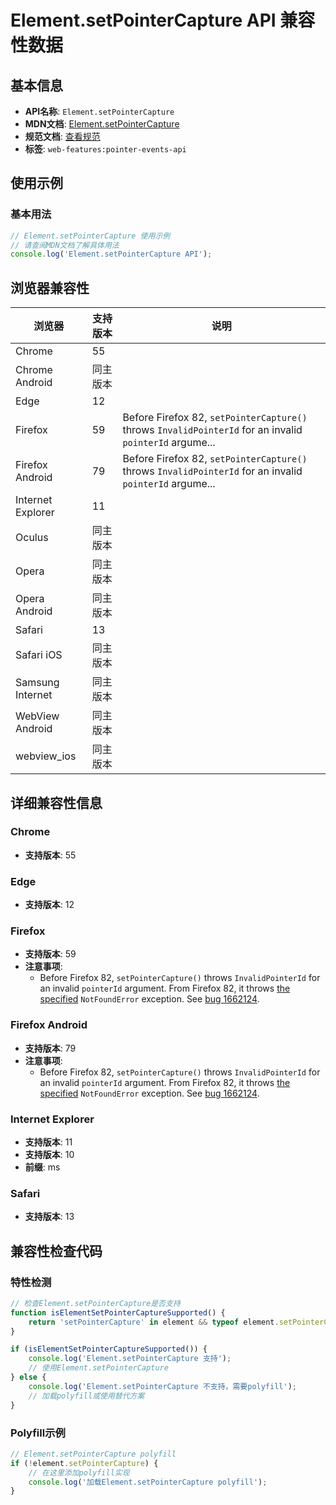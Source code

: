# Element.setPointerCapture API 兼容性数据

## 基本信息

- **API名称**: `Element.setPointerCapture`
- **MDN文档**: [Element.setPointerCapture](https://developer.mozilla.org/docs/Web/API/Element/setPointerCapture)
- **规范文档**: [查看规范](https://w3c.github.io/pointerevents/#dom-element-setpointercapture)
- **标签**: `web-features:pointer-events-api`

## 使用示例

### 基本用法

```javascript
// Element.setPointerCapture 使用示例
// 请查阅MDN文档了解具体用法
console.log('Element.setPointerCapture API');
```

## 浏览器兼容性

| 浏览器 | 支持版本 | 说明 |
|--------|----------|------|
| Chrome | 55 |  |
| Chrome Android | 同主版本 |  |
| Edge | 12 |  |
| Firefox | 59 | Before Firefox 82, `setPointerCapture()` throws `InvalidPointerId` for an invalid `pointerId` argume... |
| Firefox Android | 79 | Before Firefox 82, `setPointerCapture()` throws `InvalidPointerId` for an invalid `pointerId` argume... |
| Internet Explorer | 11 |  |
| Oculus | 同主版本 |  |
| Opera | 同主版本 |  |
| Opera Android | 同主版本 |  |
| Safari | 13 |  |
| Safari iOS | 同主版本 |  |
| Samsung Internet | 同主版本 |  |
| WebView Android | 同主版本 |  |
| webview_ios | 同主版本 |  |

## 详细兼容性信息

### Chrome

- **支持版本**: 55

### Edge

- **支持版本**: 12

### Firefox

- **支持版本**: 59
- **注意事项**:
  - Before Firefox 82, `setPointerCapture()` throws `InvalidPointerId` for an invalid `pointerId` argument. From Firefox 82, it throws [the specified](https://w3c.github.io/pointerevents/#setting-pointer-capture) `NotFoundError` exception. See [bug 1662124](https://bugzil.la/1662124).

### Firefox Android

- **支持版本**: 79
- **注意事项**:
  - Before Firefox 82, `setPointerCapture()` throws `InvalidPointerId` for an invalid `pointerId` argument. From Firefox 82, it throws [the specified](https://w3c.github.io/pointerevents/#setting-pointer-capture) `NotFoundError` exception. See [bug 1662124](https://bugzil.la/1662124).

### Internet Explorer

- **支持版本**: 11
- **支持版本**: 10
- **前缀**: ms

### Safari

- **支持版本**: 13

## 兼容性检查代码

### 特性检测

```javascript
// 检查Element.setPointerCapture是否支持
function isElementSetPointerCaptureSupported() {
    return 'setPointerCapture' in element && typeof element.setPointerCapture === 'function';
}

if (isElementSetPointerCaptureSupported()) {
    console.log('Element.setPointerCapture 支持');
    // 使用Element.setPointerCapture
} else {
    console.log('Element.setPointerCapture 不支持，需要polyfill');
    // 加载polyfill或使用替代方案
}
```

### Polyfill示例

```javascript
// Element.setPointerCapture polyfill
if (!element.setPointerCapture) {
    // 在这里添加polyfill实现
    console.log('加载Element.setPointerCapture polyfill');
}
```

